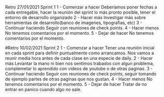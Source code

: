 Retro 27/01/2021 Sprint 1
1 - Comenzar a hacer
    Deberiamos poner fechas a cada entregable, hacer la reunión del sprint lo más pronto posible, tener el entorno de desarrollo organizado
2 - Hacer más
    Investigar más sobre herramientas de desarrollo(banco de imagenes, tipografias, etc)
3 - Continuar haciendo
    Seguir con reuniones de check points.
4 - Hacer menos
    No tenemos comentarios por el momento.
5 - Dejar de hacer
    No tenemos comentarios por el momento.

#Retro 10/02/2021 Sprint 2
1 - Comenzar a hacer
    Tener una reunión inicial en cada sprint para definir puntualmente como arrancamos. Nos vamos a reunir media hora antes de cada clase en una especie de daily.
2 - Hacer más
    Levantar la mano ni bien nos sentimos trabados con algun problema, complemetar lo aprendido con videos de youtube o de otras paginas.
3 - Continuar haciendo
    Seguir con reuniones de check points, seguir tomando de ejemplo partes de otras paginas que nos gustan.
4 - Hacer menos
    No tenemos comentarios por el momento.
5 - Dejar de hacer
    Tratar de no entrar en panico cuando algo no sale.


    